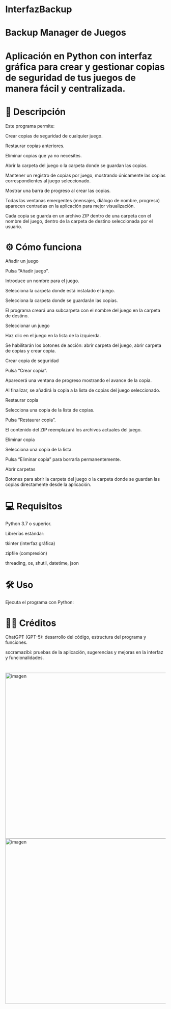 # InterfazBackup

# Backup Manager de Juegos

# Aplicación en Python con interfaz gráfica para crear y gestionar copias de seguridad de tus juegos de manera fácil y centralizada.

# 📝 Descripción

Este programa permite:

Crear copias de seguridad de cualquier juego.

Restaurar copias anteriores.

Eliminar copias que ya no necesites.

Abrir la carpeta del juego o la carpeta donde se guardan las copias.

Mantener un registro de copias por juego, mostrando únicamente las copias correspondientes al juego seleccionado.

Mostrar una barra de progreso al crear las copias.

Todas las ventanas emergentes (mensajes, diálogo de nombre, progreso) aparecen centradas en la aplicación para mejor visualización.

Cada copia se guarda en un archivo ZIP dentro de una carpeta con el nombre del juego, dentro de la carpeta de destino seleccionada por el usuario.

#

# ⚙️ Cómo funciona

Añadir un juego

Pulsa “Añadir juego”.

Introduce un nombre para el juego.

Selecciona la carpeta donde está instalado el juego.

Selecciona la carpeta donde se guardarán las copias.

El programa creará una subcarpeta con el nombre del juego en la carpeta de destino.

Seleccionar un juego

Haz clic en el juego en la lista de la izquierda.

Se habilitarán los botones de acción: abrir carpeta del juego, abrir carpeta de copias y crear copia.

Crear copia de seguridad

Pulsa “Crear copia”.

Aparecerá una ventana de progreso mostrando el avance de la copia.

Al finalizar, se añadirá la copia a la lista de copias del juego seleccionado.

Restaurar copia

Selecciona una copia de la lista de copias.

Pulsa “Restaurar copia”.

El contenido del ZIP reemplazará los archivos actuales del juego.

Eliminar copia

Selecciona una copia de la lista.

Pulsa “Eliminar copia” para borrarla permanentemente.

Abrir carpetas

Botones para abrir la carpeta del juego o la carpeta donde se guardan las copias directamente desde la aplicación.


# 💻 Requisitos

Python 3.7 o superior.

Librerías estándar:

tkinter (interfaz gráfica)

zipfile (compresión)

threading, os, shutil, datetime, json

#

# 🛠️ Uso

Ejecuta el programa con Python:

# 🧑‍💻 Créditos

ChatGPT (GPT-5): desarrollo del código, estructura del programa y funciones.

socramazibi: pruebas de la aplicación, sugerencias y mejoras en la interfaz y funcionalidades.

#

<img width="793" height="521" alt="imagen" src="https://github.com/user-attachments/assets/141bb59d-fd0b-4128-bc07-15f6ea6db31e" />



<img width="791" height="519" alt="imagen" src="https://github.com/user-attachments/assets/718e1f7e-b1fe-477c-9a62-6a70ae913e25" />

